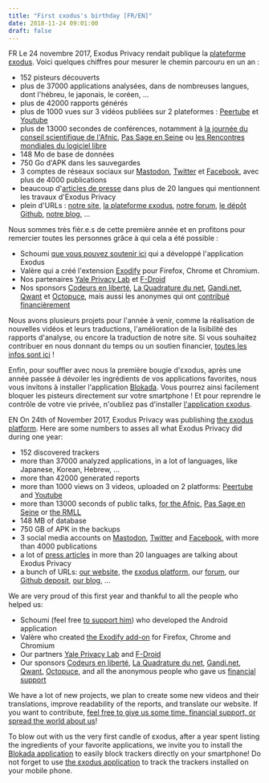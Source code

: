 ```yaml
---
title: "First εxodus's birthday [FR/EN]"
date: 2018-11-24 09:01:00
draft: false
---
```


FR
Le 24 novembre 2017, Exodus Privacy rendait publique la [plateforme εxodus](https://reports.exodus-privacy.eu.org/).  Voici quelques chiffres pour mesurer le chemin parcouru en un an :

* 152 pisteurs découverts
* plus de 37000 applications analysées, dans de nombreuses langues, dont l'hébreu, le japonais, le coréen, ...
* plus de 42000 rapports générés
* plus de 1000 vues sur 3 vidéos publiées sur 2 plateformes : [Peertube](https://peertube.tamanoir.foucry.net/accounts/lovis_ix/videos) et [Youtube](https://www.youtube.com/channel/UC2bloZZpnRal5tMVuHk0EFQ)
* plus de 13000 secondes de conférences, notamment à [la journée du conseil scientifique de l'Afnic](https://www.youtube.com/watch?v=SlibjEJKO6Y&feature=youtu.be#t=6h21m09s), [Pas Sage en Seine](https://passageenseine.fr/) ou [les Rencontres mondiales du logiciel libre](http://www.canalc2.tv/video/15194)
* 148 Mo de base de données
* 750 Go d'APK dans les sauvegardes
* 3 comptes de réseaux sociaux sur [Mastodon](https://framapiaf.org/@exodus), [Twitter](https://twitter.com/ExodusPrivacy) et [Facebook](https://facebook.com/exodusprivacy), avec plus de 4000 publications
* beaucoup d'[articles de presse](https://exodus-privacy.eu.org/page/press/) dans plus de 20 langues qui mentionnent les travaux d'Exodus Privacy
* plein d'URLs : [notre site](https://exodus-privacy.eu.org), [la plateforme εxodus](https://reports.exodus-privacy.eu.org/), [notre forum](https://forum.exodus-privacy.eu.org/), [le dépôt Github](https://github.com/Exodus-Privacy), [notre blog](https://exodus-privacy.eu.org/post/), ...

Nous sommes très fièr.e.s de cette première année et en profitons pour remercier toutes les personnes grâce à qui cela a été possible :

* Schoumi [que vous pouvez soutenir ici](https://liberapay.com/Schoumi) qui a développé l'application Exodus
* Valère qui a créé l'extension [Exodify](https://exodus-privacy.eu.org/post/derivated_projects/) pour Firefox, Chrome et Chromium.
* Nos partenaires [Yale Privacy Lab](https://privacylab.yale.edu/) et [F-Droid](https://f-droid.org/)
* Nos sponsors [Codeurs en liberté](https://www.xn--codeursenlibert-pnb.fr/), [La Quadrature du net](https://www.laquadrature.net/), [Gandi.net](https://gandi.net/), [Qwant](http://qwant.fr/) et [Octopuce](https://www.octopuce.fr/), mais aussi les anonymes qui ont [contribué financièrement](https://exodus-privacy.eu.org/page/contribute/)

Nous avons plusieurs projets pour l'année à venir, comme la réalisation de nouvelles vidéos et leurs traductions, l'amélioration de la lisibilité des rapports d'analyse, ou encore la traduction de notre site. Si vous souhaitez contribuer en nous donnant du temps ou un soutien financier, [toutes les infos sont ici](https://exodus-privacy.eu.org/page/contribute/) !

Enfin, pour souffler avec nous la première bougie d'εxodus, après une année passée à dévoiler les ingrédients de vos applications favorites, nous vous invitons à installer l'application [Blokada](https://blokada.org/). Vous pourrez ainsi facilement bloquer les pisteurs directement sur votre smartphone ! Et pour reprendre le contrôle de votre vie privée, n'oubliez pas d'installer [l'application εxodus](https://play.google.com/store/apps/details?id=org.eu.exodus_privacy.exodusprivacy).

EN
On 24th of November 2017, Exodus Privacy was publishing [the εxodus platform](https://reports.exodus-privacy.eu.org/). Here are some numbers to asses all what Exodus Privacy did during one year:

* 152 discovered trackers
* more than 37000 analyzed applications, in a lot of languages, like Japanese, Korean, Hebrew, ...
* more than 42000 generated reports
* more than 1000 views on 3 videos, uploaded on 2 platforms: [Peertube](https://peertube.tamanoir.foucry.net/accounts/lovis_ix/videos) and [Youtube](https://www.youtube.com/channel/UC2bloZZpnRal5tMVuHk0EFQ)
* more than 13000 seconds of public talks, [for the Afnic](https://www.youtube.com/watch?v=SlibjEJKO6Y&feature=youtu.be#t=6h21m09s), [Pas Sage en Seine](https://passageenseine.fr/) or [the RMLL](http://www.canalc2.tv/video/15194)
* 148 MB of database
* 750 GB of APK in the backups
* 3 social media accounts on [Mastodon](https://framapiaf.org/@exodus), [Twitter](https://twitter.com/ExodusPrivacy) and [Facebook](https://facebook.com/exodusprivacy), with more than 4000 publications
* a lot of [press articles](https://exodus-privacy.eu.org/page/press/) in more than 20 languages are talking about Exodus Privacy
* a bunch of URLs: [our website](https://exodus-privacy.eu.org), the [εxodus platform](https://reports.exodus-privacy.eu.org/), our [forum](https://forum.exodus-privacy.eu.org/), our [Github deposit](https://github.com/Exodus-Privacy), [our blog](https://exodus-privacy.eu.org/post/), ...

We are very proud of this first year and thankful to all the people who helped us:

* Schoumi (feel free [to support him](https://liberapay.com/Schoumi)) who developed the Android application
* Valère who created [the Exodify add-on](https://exodus-privacy.eu.org/post/derivated_projects/) for Firefox, Chrome and Chromium
* Our partners [Yale Privacy Lab](https://privacylab.yale.edu/) and [F-Droid](https://f-droid.org/)
* Our sponsors [Codeurs en liberté](https://www.xn--codeursenlibert-pnb.fr/), [La Quadrature du net](https://www.laquadrature.net/), [Gandi.net](https://gandi.net/), [Qwant](http://qwant.fr/), [Octopuce](https://www.octopuce.fr/), and all the anonymous people who gave us [financial support](https://exodus-privacy.eu.org/page/contribute/)

We have a lot of new projects, we plan to create some new videos and their translations, improve readability of the reports, and translate our website. If you want to contribute, [feel free to give us some time, financial support, or spread the world about us](https://exodus-privacy.eu.org/page/contribute/)!

To blow out with us the very first candle of εxodus, after a year spent listing the ingredients of your favorite applications, we invite you to install the [Blokada application](https://blokada.org/) to easily block trackers directly on your smartphone! Do not forget to use [the εxodus application](https://play.google.com/store/apps/details?id=org.eu.exodus_privacy.exodusprivacy) to track the trackers installed on your mobile phone.
